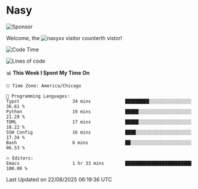 # Nasy

<!--
<p align="center">
<img height="200" src="https://github-readme-stats.vercel.app/api?username=nasyxx&count_private=true&show_icons=true&theme=dracula&include_all_commits=true"/>
<img height="200" src="https://github-readme-stats.vercel.app/api/top-langs/?username=nasyxx&theme=dracula&hide=html,jupyter+notebook&count_private=true&show_icons=true"/>
</p>

  
----------------
-->

![Sponsor](https://img.shields.io/static/v1.svg?label=Sponsor&message=%E2%9D%A4&logo=GitHub&style=flat&color=pink)
 
Welcome, the ![nasyxx visitor counter](https://count.getloli.com/get/@nasyxx?theme=rule34)th vistor!
 
<!--START_SECTION:waka-->
![Code Time](http://img.shields.io/badge/Code%20Time-4%2C751%20hrs%207%20mins-blue)

![Lines of code](https://img.shields.io/badge/From%20Hello%20World%20I%27ve%20Written-6.3%20million%20lines%20of%20code-blue)

📊 **This Week I Spent My Time On** 

```text
🕑︎ Time Zone: America/Chicago

💬 Programming Languages: 
Typst                    34 mins             █████████░░░░░░░░░░░░░░░░   36.61 % 
Python                   19 mins             █████░░░░░░░░░░░░░░░░░░░░   21.29 % 
TOML                     17 mins             █████░░░░░░░░░░░░░░░░░░░░   18.22 % 
SSH Config               16 mins             ████░░░░░░░░░░░░░░░░░░░░░   17.34 % 
Bash                     6 mins              ██░░░░░░░░░░░░░░░░░░░░░░░   06.53 % 

🔥 Editors: 
Emacs                    1 hr 33 mins        █████████████████████████   100.00 % 
```


 Last Updated on 22/08/2025 06:19:36 UTC
<!--END_SECTION:waka-->

<!-- ![visitors](https://visitor-badge.laobi.icu/badge?page_id=nasyxx.nasyxx) -->
